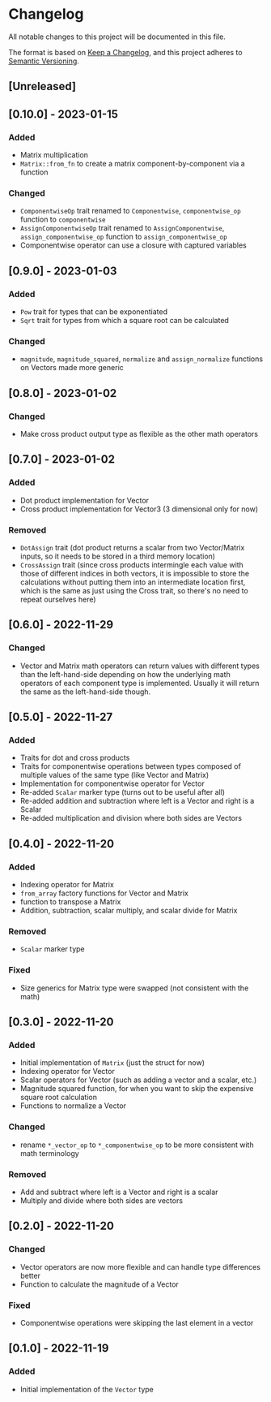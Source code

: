 # Changelog

All notable changes to this project will be documented in this file.

The format is based on [Keep a Changelog](https://keepachangelog.com/en/1.0.0/),
and this project adheres to [Semantic Versioning](https://semver.org/spec/v2.0.0.html).

## [Unreleased]

## [0.10.0] - 2023-01-15

### Added

- Matrix multiplication
- `Matrix::from_fn` to create a matrix component-by-component via a function

### Changed

- `ComponentwiseOp` trait renamed to `Componentwise`, `componentwise_op` function to `componentwise`
- `AssignComponentwiseOp` trait renamed to `AssignComponentwise`, `assign_componentwise_op`
  function to `assign_componentwise_op`
- Componentwise operator can use a closure with captured variables

## [0.9.0] - 2023-01-03

### Added

- `Pow` trait for types that can be exponentiated
- `Sqrt` trait for types from which a square root can be calculated

### Changed

- `magnitude`, `magnitude_squared`, `normalize` and `assign_normalize` functions on Vectors made
  more generic

## [0.8.0] - 2023-01-02

### Changed

- Make cross product output type as flexible as the other math operators

## [0.7.0] - 2023-01-02

### Added

- Dot product implementation for Vector
- Cross product implementation for Vector3 (3 dimensional only for now)

### Removed

- `DotAssign` trait (dot product returns a scalar from two Vector/Matrix inputs, so it needs to be
  stored in a third memory location)
- `CrossAssign` trait (since cross products intermingle each value with those of different indices
  in both vectors, it is impossible to store the calculations without putting them into an
  intermediate location first, which is the same as just using the Cross trait, so there's no
  need to repeat ourselves here)

## [0.6.0] - 2022-11-29

### Changed

- Vector and Matrix math operators can return values with different types than the
  left-hand-side depending on how the underlying math operators of each component type is
  implemented. Usually it will return the same as the left-hand-side though.

## [0.5.0] - 2022-11-27

### Added

- Traits for dot and cross products
- Traits for componentwise operations between types composed of multiple values of the same type
  (like Vector and Matrix)
- Implementation for componentwise operator for Vector
- Re-added `Scalar` marker type (turns out to be useful after all)
- Re-added addition and subtraction where left is a Vector and right is a Scalar
- Re-added multiplication and division where both sides are Vectors

## [0.4.0] - 2022-11-20

### Added

- Indexing operator for Matrix
- `from_array` factory functions for Vector and Matrix
- function to transpose a Matrix
- Addition, subtraction, scalar multiply, and scalar divide for Matrix

### Removed

- `Scalar` marker type

### Fixed

- Size generics for Matrix type were swapped (not consistent with the math)

## [0.3.0] - 2022-11-20

### Added

- Initial implementation of `Matrix` (just the struct for now)
- Indexing operator for Vector
- Scalar operators for Vector (such as adding a vector and a scalar, etc.)
- Magnitude squared function, for when you want to skip the expensive
  square root calculation
- Functions to normalize a Vector

### Changed

- rename `*_vector_op` to `*_componentwise_op` to be more consistent with math terminology

### Removed

- Add and subtract where left is a Vector and right is a scalar
- Multiply and divide where both sides are vectors

## [0.2.0] - 2022-11-20

### Changed

- Vector operators are now more flexible and can handle type differences better
- Function to calculate the magnitude of a Vector

### Fixed

- Componentwise operations were skipping the last element in a vector

## [0.1.0] - 2022-11-19

### Added

- Initial implementation of the `Vector` type

